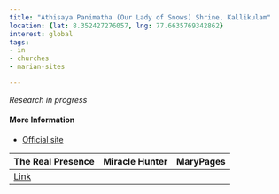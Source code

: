 ```yaml
---
title: "Athisaya Panimatha (Our Lady of Snows) Shrine, Kallikulam"
location: {lat: 8.352427276057, lng: 77.6635769342862}
interest: global
tags:
- in
- churches
- marian-sites

---
```



_Research in progress_

#### More Information

* [Official site](https://www.athisayapanimatha.com/)


| The Real Presence | Miracle Hunter | MaryPages |
| --- | --- | --- |
| [Link](http://www.therealpresence.org/eucharst/misc/BVM/128_KALLIKULAM_60x96.pdf) |  |  |





